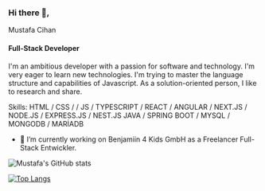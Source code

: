 ### Hi there 👋, 
Mustafa Cihan
#### Full-Stack Developer
I'm an ambitious developer with a passion for software and technology. I'm very eager to learn new technologies. I'm trying to master the language structure and capabilities of Javascript. As a solution-oriented person, I like to research and share. 

Skills: 
HTML / CSS / / JS / TYPESCRIPT / REACT / ANGULAR / NEXT.JS / NODE.JS / EXPRESS.JS / NEST.JS 
JAVA / SPRING BOOT / MYSQL / MONGODB / MARİADB

- 🔭 I’m currently working on Benjamiin 4 Kids GmbH as a Freelancer Full-Stack Entwickler. 


![Mustafa's GitHub stats](https://github-readme-stats.vercel.app/api?username=mustafa0cihan&show_icons=true&theme=radical)


[![Top Langs](https://github-readme-stats.vercel.app/api/top-langs/?username=mustafa0cihan&layout=compact)](https://github.com/mustafa0cihan/github-readme-stats)

<!--
**mustafa0cihan/mustafa0cihan** is a ✨ _special_ ✨ repository because its `README.md` (this file) appears on your GitHub profile.

-->

